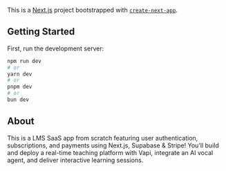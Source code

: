 This is a [Next.js](https://nextjs.org) project bootstrapped with [`create-next-app`](https://nextjs.org/docs/app/api-reference/cli/create-next-app).

## Getting Started

First, run the development server:

```bash
npm run dev
# or
yarn dev
# or
pnpm dev
# or
bun dev
```
##  About

 This is a LMS SaaS app from scratch featuring user authentication, subscriptions, and payments using Next.js, Supabase & Stripe! You'll build and deploy a real-time teaching platform with Vapi, integrate an AI vocal agent, and deliver interactive learning sessions.